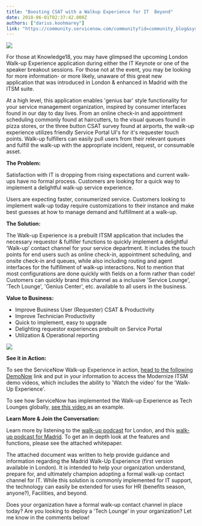 ```yaml
---
title: "Boosting CSAT with a Walkup Experience for IT  Beyond"
date: 2018-06-01T02:37:42.000Z
authors: ["darius.koohmarey"]
link: "https://community.servicenow.com/community?id=community_blog&sys_id=aeb0d16fdb5a130447c8f3231f96192e"
---
```

<p><img src="eff76c72dbdfa7009540e15b8a96194d.iix" /></p>
<p>For those at Knowledge18, you may have glimpsed the upcoming London Walk-up Experience application during either the IT Keynote or one of the speaker breakout sessions. For those not at the event, you may be looking for more information- or more likely, unaware of this great new application that was introduced in London &amp; enhanced in Madrid with the ITSM suite.</p>
<p>At a high level, this application enables &#39;genius bar&#39; style functionality for your service management organization, inspired by consumer interfaces found in our day to day lives. From an online check-in and appointment scheduling commonly found at haircutters, to the visual queues found in pizza stores, or the three button CSAT survey found at airports, the walk-up experience utilizes friendly Service Portal UI&#39;s for it&#39;s requester touch points. Walk-up fulfillers can easily pull users from their relevant queues and fulfill the walk-up with the appropriate incident, request, or consumable asset.</p>
<p><strong>The Problem:</strong></p>
<p>Satisfaction with IT is dropping from rising expectations and current walk-ups have no formal process. Customers are looking for a quick way to implement a delightful walk-up service experience.</p>
<p>Users are expecting faster, consumerized service. Customers looking to implement walk-up today require customizations to their instance and make best guesses at how to manage demand and fulfillment at a walk-up.</p>
<p><strong>The Solution:</strong></p>
<p>The Walk-up Experience is a prebuilt ITSM application that includes the necessary requestor &amp; fulfiller functions to quickly implement a delightful ‘Walk-up’ contact channel for your service department. It includes the touch points for end users such as online check-in, appointment scheduling, and onsite check-in and queues, while also including routing and agent interfaces for the fulfillment of walk-up interactions. Not to mention that most configurations are done quickly with fields on a form rather than code! Customers can quickly brand this channel as a inclusive &#39;Service Lounge&#39;, &#39;Tech Lounge&#39;, &#39;Genius Center&#39;, etc. available to all users in the business.</p>
<p><strong>Value to Business:</strong></p>
<ul><li>Improve Business User (Requester) CSAT &amp; Productivity</li><li>Improve Technician Productivity</li><li>Quick to implement, easy to upgrade</li><li>Delighting requestor experiences prebuilt on Service Portal</li><li>Utilization &amp; Operational reporting</li></ul>
<p class="p1"><img style="max-width: 100%; max-height: 480px;" src="dfc62d6fdbde130447c8f3231f96194f.iix" /></p>
<p><strong>See it in Action:</strong></p>
<p>To see the ServiceNow Walk-up Experience in action, <a href="https://www.servicenow.com/lpdem/demonow.html" rel="nofollow">head to the following DemoNow</a> link and put in your information to access the Modernize ITSM demo videos, which includes the ability to &#39;Watch the video&#39; for the &#39;Walk-Up Experience&#39;.</p>
<p>To see how ServiceNow has implemented the Walk-up Experience as Tech Lounges globally, <a href="https://www.youtube.com/watch?v&#61;35UIL077jcw" rel="nofollow">see this video </a>as an example.</p>
<p><strong>Learn More &amp; Join the Conversation:</strong></p>
<p>Learn more by listening to the <a href="community?id&#61;community_blog&amp;sys_id&#61;ebba5a8adbb86f848e7c2926ca9619c2" rel="nofollow">walk-up podcast</a> for London, and this <a href="https://omny.fm/shows/servicenow-techbytes/episode-50-walk-up-in-madrid" rel="nofollow">walk-up podcast for Madrid</a>. To get an in depth look at the features and functions, please see the attached whitepaper.</p>
<p>The attached document was written to help provide guidance and information regarding the Madrid Walk-Up Experience (first version available in London). It is intended to help your organization understand, prepare for, and ultimately champion adopting a formal walk-up contact channel for IT. While this solution is commonly implemented for IT support, the technology can easily be extended for uses for HR (benefits season, anyone?), Facilities, and beyond.</p>
<p>Does your organization have a formal walk-up contact channel in place today? Are you looking to deploy a &#39;Tech Lounge&#39; in your organization? Let me know in the comments below!</p>
<p> </p>